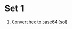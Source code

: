 # Set 1
1. [Convert hex to base64](https://www.cryptopals.com/sets/1/challenges/1) ([sol](./src/base16.rs))
